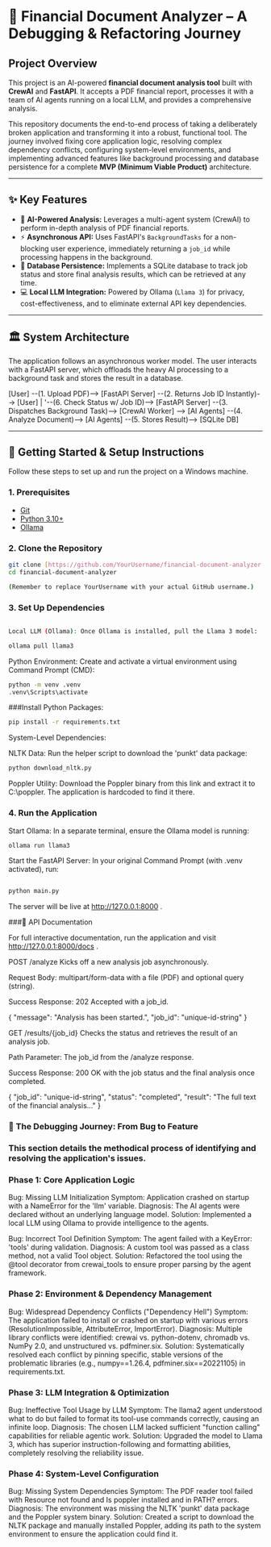 # 🚀 Financial Document Analyzer – A Debugging & Refactoring Journey

## Project Overview

This project is an AI-powered **financial document analysis tool** built with **CrewAI** and **FastAPI**. It accepts a PDF financial report, processes it with a team of AI agents running on a local LLM, and provides a comprehensive analysis.

This repository documents the end-to-end process of taking a deliberately broken application and transforming it into a robust, functional tool. The journey involved fixing core application logic, resolving complex dependency conflicts, configuring system-level environments, and implementing advanced features like background processing and database persistence for a complete **MVP (Minimum Viable Product)** architecture.

---

## ✨ Key Features

- 🧠 **AI-Powered Analysis:** Leverages a multi-agent system (CrewAI) to perform in-depth analysis of PDF financial reports.  
- ⚡ **Asynchronous API:** Uses FastAPI's `BackgroundTasks` for a non-blocking user experience, immediately returning a `job_id` while processing happens in the background.  
- 💾 **Database Persistence:** Implements a SQLite database to track job status and store final analysis results, which can be retrieved at any time.  
- 💻 **Local LLM Integration:** Powered by Ollama (`Llama 3`) for privacy, cost-effectiveness, and to eliminate external API key dependencies.  

---

## 🏛️ System Architecture

The application follows an asynchronous worker model. The user interacts with a FastAPI server, which offloads the heavy AI processing to a background task and stores the result in a database.

[User] --(1. Upload PDF)--> [FastAPI Server] --(2. Returns Job ID Instantly)--> [User]
     |
     '--(6. Check Status w/ Job ID)--> [FastAPI Server] --(3. Dispatches Background Task)--> [CrewAI Worker] --> [AI Agents] --(4. Analyze Document)--> [AI Agents] --(5. Stores Result)--> [SQLite DB]


---

## 🚀 Getting Started & Setup Instructions

Follow these steps to set up and run the project on a Windows machine.

### 1. Prerequisites
- [Git](https://git-scm.com/downloads)  
- [Python 3.10+](https://www.python.org/downloads/)  
- [Ollama](https://ollama.com)  

### 2. Clone the Repository
```bash
git clone [https://github.com/YourUsername/financial-document-analyzer.git](https://github.com/YourUsername/financial-document-analyzer.git)
cd financial-document-analyzer

(Remember to replace YourUsername with your actual GitHub username.)

```
### 3. Set Up Dependencies
```bash

Local LLM (Ollama): Once Ollama is installed, pull the Llama 3 model:

ollama pull llama3
```

Python Environment: Create and activate a virtual environment using Command Prompt (CMD):
```bash
python -m venv .venv
.venv\Scripts\activate
```

###Install Python Packages:
```bash
pip install -r requirements.txt
```

System-Level Dependencies:

NLTK Data: Run the helper script to download the 'punkt' data package:

```bash
python download_nltk.py
```


Poppler Utility: Download the Poppler binary from this link and extract it to C:\poppler. The application is hardcoded to find it there.

### 4. Run the Application

Start Ollama: In a separate terminal, ensure the Ollama model is running:
```bash
ollama run llama3
```

Start the FastAPI Server: In your original Command Prompt (with .venv activated), run:
```bash

python main.py
```


The server will be live at http://127.0.0.1:8000
.

###📄 API Documentation

For full interactive documentation, run the application and visit http://127.0.0.1:8000/docs
.

POST /analyze
Kicks off a new analysis job asynchronously.

Request Body: multipart/form-data with a file (PDF) and optional query (string).

Success Response: 202 Accepted with a job_id.

{ "message": "Analysis has been started.", "job_id": "unique-id-string" }


GET /results/{job_id}
Checks the status and retrieves the result of an analysis job.

Path Parameter: The job_id from the /analyze response.

Success Response: 200 OK with the job status and the final analysis once completed.

{ "job_id": "unique-id-string", "status": "completed", "result": "The full text of the financial analysis..." }

### 🐞 The Debugging Journey: From Bug to Feature

### This section details the methodical process of identifying and resolving the application's issues.

 ### Phase 1: Core Application Logic

Bug: Missing LLM Initialization
Symptom: Application crashed on startup with a NameError for the 'llm' variable.
Diagnosis: The AI agents were declared without an underlying language model.
Solution: Implemented a local LLM using Ollama to provide intelligence to the agents.

Bug: Incorrect Tool Definition
Symptom: The agent failed with a KeyError: 'tools' during validation.
Diagnosis: A custom tool was passed as a class method, not a valid Tool object.
Solution: Refactored the tool using the @tool decorator from crewai_tools to ensure proper parsing by the agent framework.

### Phase 2: Environment & Dependency Management

Bug: Widespread Dependency Conflicts ("Dependency Hell")
Symptom: The application failed to install or crashed on startup with various errors (ResolutionImpossible, AttributeError, ImportError).
Diagnosis: Multiple library conflicts were identified: crewai vs. python-dotenv, chromadb vs. NumPy 2.0, and unstructured vs. pdfminer.six.
Solution: Systematically resolved each conflict by pinning specific, stable versions of the problematic libraries (e.g., numpy==1.26.4, pdfminer.six==20221105) in requirements.txt.

### Phase 3: LLM Integration & Optimization

Bug: Ineffective Tool Usage by LLM
Symptom: The llama2 agent understood what to do but failed to format its tool-use commands correctly, causing an infinite loop.
Diagnosis: The chosen LLM lacked sufficient "function calling" capabilities for reliable agentic work.
Solution: Upgraded the model to Llama 3, which has superior instruction-following and formatting abilities, completely resolving the reliability issue.

### Phase 4: System-Level Configuration

Bug: Missing System Dependencies
Symptom: The PDF reader tool failed with Resource not found and Is poppler installed and in PATH? errors.
Diagnosis: The environment was missing the NLTK 'punkt' data package and the Poppler system binary.
Solution: Created a script to download the NLTK package and manually installed Poppler, adding its path to the system environment to ensure the application could find it.
